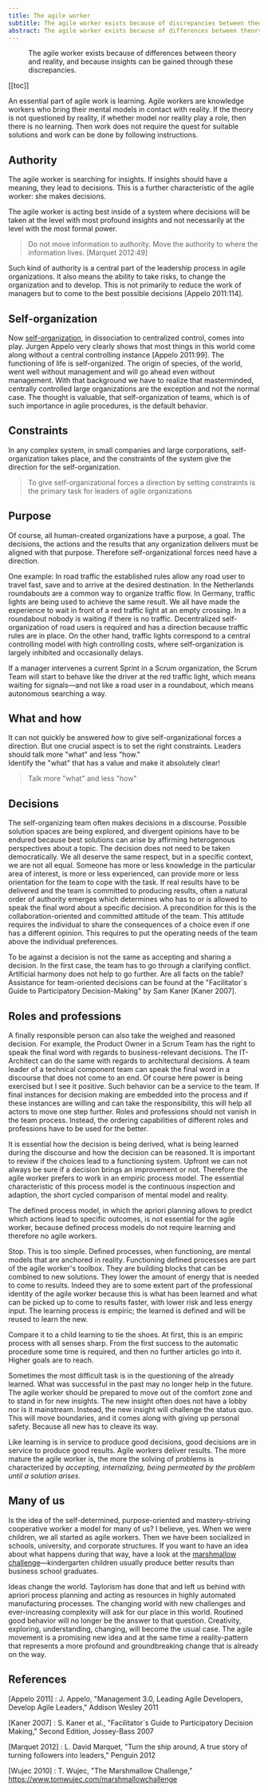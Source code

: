 ```yaml
---
title: The agile worker
subtitle: The agile worker exists because of discrepancies between theory and reality
abstract: The agile worker exists because of differences between theory and reality,  and because insights can be gained through these discrepancies.
---
```

<figure class="larger">The agile worker exists because of differences between theory and reality,  and because insights can be gained through these discrepancies. </figure>

[[toc]]

An essential part of agile work is learning. Agile workers are knowledge workers who bring their mental models in contact with reality. If the theory is not questioned by reality, if whether model nor reality play a role, then there is no learning. Then work does not require the quest for suitable solutions and work can be done by following instructions.

## Authority

The agile worker is searching for insights. If insights should have a meaning, they lead to decisions. This is a further characteristic of the agile worker: she makes decisions.

The agile worker is acting best inside of a system where decisions will be taken at the level with most profound insights and not necessarily at the level with the most formal power.

<blockquote>
Do not move information to authority. Move the authority to where the information lives. [Marquet 2012:49]
</blockquote>

Such kind of authority is a central part of the leadership process in agile organizations. It also means the ability to take risks, to change the organization and to develop. This is not primarily to reduce the work of managers but to come to the best possible decisions [Appelo 2011:114].

## Self-organization

Now [self-organization]({{site.url}}/self-organization), in dissociation to centralized control, comes into play. Jurgen Appelo very clearly shows that most things in this world come along without a central controlling instance [Appelo 2011:99]. The functioning of life is self-organized. The origin of species, of the world, went well without management and will go ahead even without management. With that background we have to realize that masterminded, centrally controlled large organizations are the exception and not the normal case. The thought is valuable, that self-organization of teams, which is of such importance in agile procedures, is the default behavior.

## Constraints

In any complex system, in small companies and large corporations, self-organization takes place, and the constraints of the system give the direction for the self-organization.

> To give self-organizational forces a direction by setting constraints is the primary task for leaders of agile organizations

## Purpose

Of course, all human-created organizations have a purpose, a goal. The decisions, the actions and the results that any organization delivers must be aligned with that purpose. Therefore self-organizational forces need have a direction.

One example: In road traffic the established rules allow any road user to travel fast, save and to arrive at the desired destination. In the Netherlands roundabouts are a common way to organize traffic flow. In Germany, traffic lights are being used to achieve the same result. We all have made the experience to wait in front of a red traffic light at an empty crossing. In a roundabout nobody is waiting if there is no traffic. Decentralized self-organization of road users is required and has a direction because traffic rules are in place. On the other hand, traffic lights correspond to a central controlling model with high controlling costs, where self-organization is largely inhibited and occasionally delays.

If a manager intervenes a current Sprint in a Scrum organization, the Scrum Team will start to behave like the driver at the red traffic light, which means waiting for signals—and not like a road user in a roundabout, which means autonomous searching a way.

## What and how

It can not quickly be answered _how_ to give self-organizational forces a direction. But one crucial aspect is to set the right constraints. Leaders should talk more "what" and less "how."  
Identify the "what" that has a value and make it absolutely clear!

> Talk more "what" and less "how"

## Decisions

The self-organizing team often makes decisions in a discourse. Possible solution spaces are being explored, and divergent opinions have to be endured because best solutions can arise by affirming heterogenous perspectives about a topic. The decision does not need to be taken democratically. We all deserve the same respect, but in a specific context, we are not all equal. Someone has more or less knowledge in the particular area of interest, is more or less experienced, can provide more or less orientation for the team to cope with the task. If real results have to be delivered and the team is committed to producing results, often a natural order of authority emerges which determines who has to or is allowed to speak the final word about a specific decision. A precondition for this is the collaboration-oriented and committed attitude of the team. This attitude requires the individual to share the consequences of a choice even if one has a different opinion. This requires to put the operating needs of the team above the individual preferences.

To be against a decision is not the same as accepting and sharing a decision. In the first case, the team has to go through a clarifying conflict. Artificial harmony does not help to go further. Are all facts on the table? Assistance for team-oriented decisions can be found at the "Facilitator´s Guide to Participatory Decision-Making" by Sam Kaner [Kaner 2007].

## Roles and professions

A finally responsible person can also take the weighed and reasoned decision. For example, the Product Owner in a Scrum Team has the right to speak the final word with regards to business-relevant decisions. The IT-Architect can do the same with regards to architectural decisions. A team leader of a technical component team can speak the final word in a discourse that does not come to an end. Of course here power is being exercised but I see it positive. Such behavior can be a service to the team. If final instances for decision making are embedded into the process and if these instances are willing and can take the responsibility, this will help all actors to move one step further. Roles and professions should not vanish in the team process. Instead, the ordering capabilities of different roles and professions have to be used for the better.

It is essential how the decision is being derived, what is being learned during the discourse and how the decision can be reasoned. It is important to review if the choices lead to a functioning system. Upfront we can not always be sure if a decision brings an improvement or not. Therefore the agile worker prefers to work in an empiric process model. The essential characteristic of this process model is the continuous inspection and adaption, the short cycled comparison of mental model and reality.

The defined process model, in which the apriori planning allows to predict which actions lead to specific outcomes, is not essential for the agile worker, because defined process models do not require learning and therefore no agile workers.

Stop. This is too simple. Defined processes, when functioning, are mental models that are anchored in reality. Functioning defined processes are part of the agile worker's toolbox. They are building blocks that can be combined to new solutions. They lower the amount of energy that is needed to come to results. Indeed they are to some extent part of the professional identity of the agile worker because this is what has been learned and what can be picked up to come to results faster, with lower risk and less energy input. The learning process is empiric; the learned is defined and will be reused to learn the new.

Compare it to a child learning to tie the shoes. At first, this is an empiric process with all senses sharp. From the first success to the automatic procedure some time is required, and then no further articles go into it. Higher goals are to reach.

Sometimes the most difficult task is in the questioning of the already learned. What was successful in the past may no longer help in the future. The agile worker should be prepared to move out of the comfort zone and to stand in for new insights. The new insight often does not have a lobby nor is it mainstream. Instead, the new insight will challenge the status quo. This will move boundaries, and it comes along with giving up personal safety. Because all new has to cleave its way.

Like learning is in service to produce good decisions, good decisions are in service to produce good results. Agile workers deliver results. The more mature the agile worker is, the more the solving of problems is characterized by _accepting, internalizing, being permeated by the problem until a solution arises_.

## Many of us

Is the idea of the self-determined, purpose-oriented and mastery-striving cooperative worker a model for many of us? I believe, yes. When we were children, we all started as agile workers. Then we have been socialized in schools, university, and corporate structures. If you want to have an idea about what happens during that way, have a look at the [marshmallow challenge][wujec]—kindergarten children usually produce better results than business school graduates.

Ideas change the world. Taylorism has done that and left us behind with apriori process planning and acting as resources in highly automated manufacturing processes. The changing world with new challenges and ever-increasing complexity will ask for our place in this world. Routined good behavior will no longer be the answer to that question. Creativity, exploring, understanding, changing, will become the usual case. The agile movement is a promising new idea and at the same time a reality-pattern that represents a more profound and groundbreaking change that is already on the way.

## References

[Appelo 2011]
: J. Appelo, "Management 3.0, Leading Agile Developers, Develop Agile Leaders," Addison Wesley 2011

[Kaner 2007]
: S. Kaner et al., "Facilitator´s Guide to Participatory Decision Making," Second Edition, Jossey-Bass 2007

[Marquet 2012]
: L. David Marquet, "Turn the ship around, A true story of turning followers into leaders," Penguin 2012

[Wujec 2010]
: T. Wujec, "The Marshmallow Challenge," <https://www.tomwujec.com/marshmallowchallenge>

[wujec]: https://www.tomwujec.com/marshmallowchallenge

